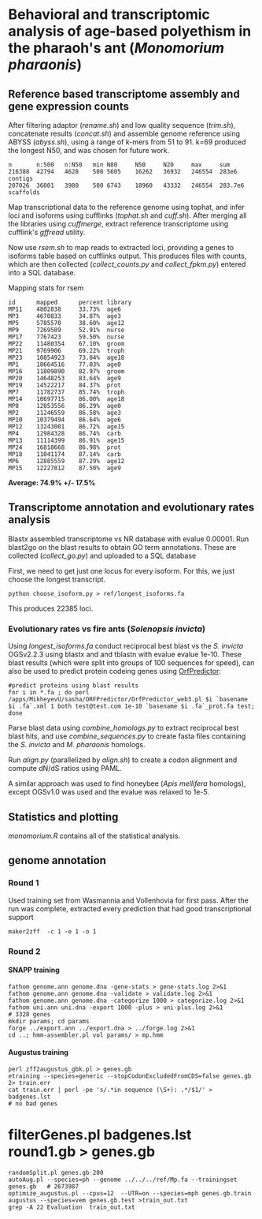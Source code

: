 # Behavioral and transcriptomic analysis of age-based polyethism in the pharaoh's ant (*Monomorium pharaonis*)

## Reference based transcriptome assembly and gene expression counts
After filtering adaptor (*rename.sh*) and low quality sequence (*trim.sh*), concatenate results (*concat.sh*) and assemble genome reference using ABYSS (*abyss.sh*), using a range of k-mers from 51 to 91. k=69 produced the longest N50, and was chosen for future work.

	n		n:500	n:N50	min	N80		N50		N20		max		sum
	216388	42794	4628	500	5605	16262	36932	246554	283e6	contigs
	207026	36001	3980	500	6743	18960	43332	246554	283.7e6	scaffolds

Map transcriptional data to the reference genome using tophat, and infer loci and isoforms using cufflinks (*tophat.sh* and *cuff.sh*). After merging all the libraries using *cuffmerge*, extract reference transcriptome using cufflink's *gffread* utility.

Now use *rsem.sh* to map reads to extracted loci, providing a genes to isoforms table based on cufflinks output. This produces files with counts, which are then collected (*collect_counts.py* and *collect_fpkm.py*) entered into a SQL database.

Mapping stats for rsem

	id  	mapped		percent	library
	MP11	4802838 	33.73%	age6
	MP3 	4670833 	34.87%	age3
	MP5 	5785570 	38.60%	age12
	MP9 	7269589 	52.91%	nurse
	MP17	7767423 	59.50%	nurse
	MP22	11480354	67.10%	groom
	MP21	9769906 	69.22%	troph
	MP23	10854923	73.04%	age18
	MP1 	10664516	77.03%	age0
	MP16	11809890	82.97%	groom
	MP20	14648253	83.64%	age9
	MP19	14522217	84.37%	prot
	MP7 	11782737	85.74%	troph
	MP14	10697715	86.00%	age18
	MP8 	12053556	86.29%	age0
	MP2 	11246559	86.58%	age3
	MP10	10379494	86.64%	age6
	MP12	13243001	86.72%	age15
	MP4 	12984328	86.74%	carb
	MP13	11114399	86.91%	age15
	MP24	16818668	86.98%	prot
	MP18	11041174	87.14%	carb
	MP6 	12885559	87.29%	age12
	MP15	12227812	87.50%	age9

**Average: 74.9% +/- 17.5%**

## Transcriptome annotation and evolutionary rates analysis

Blastx assembled transcriptome vs NR database with evalue 0.00001. Run blast2go on the blast results to obtain GO term annotations. These are collected (*collect_go.py*) and uploaded to a SQL database


First, we need to get just one locus for every isoform. For this, we just choose the longest transcript.

 	python choose_isoform.py > ref/longest_isoforms.fa

This produces 22385 loci.

### Evolutionary rates vs fire ants (*Solenopsis invicta*)
Using *longest_isoforms.fa* conduct reciprocal best blast vs the *S. invicta* OGSv2.2.3 using blastx and and tblastn with evalue evalue 1e-10. These blast results (which were split into groups of 100 sequences for speed), can also be used to predict protein codeing genes using [OrfPredictor](http://www.ncbi.nlm.nih.gov/pubmed/15980561):

	#predict proteins using blast results
	for i in *.fa ; do perl /apps/MikheyevU/sasha/ORFPredictor/OrfPredictor_web3.pl $i `basename $i .fa`.xml 1 both test@test.com 1e-10 `basename $i .fa`_prot.fa test; done

Parse blast data using *combine_homologs.py* to extract reciprocal best blast hits, and use *combine_sequences.py* to create fasta files containing the *S. invicta* and *M. pharaonis* homologs.

Run *align.py* (parallelized by *align.sh*) to create a codon alignment and compute dN/dS ratios using PAML.

A similar approach was used to find honeybee (*Apis mellifera* homologs), except OGSv1.0 was used and the evalue was relaxed to 1e-5.

## Statistics and plotting

*monomorium.R* contains all of the statistical analysis.

## genome annotation

### Round 1

Used training set from Wasmannia and Vollenhovia for first pass. After the run was complete, extracted every prediction that had good transcriptional support

	maker2zff  -c 1 -e 1 -o 1

### Round 2

#### SNAPP training

	fathom genome.ann genome.dna -gene-stats > gene-stats.log 2>&1
	fathom genome.ann genome.dna -validate > validate.log 2>&1
	fathom genome.ann genome.dna -categorize 1000 > categorize.log 2>&1
	fathom uni.ann uni.dna -export 1000 -plus > uni-plus.log 2>&1
	# 3328 genes
	mkdir params; cd params
	forge ../export.ann ../export.dna > ../forge.log 2>&1
	cd ..; hmm-assembler.pl vol params/ > mp.hmm

#### Augustus training

	perl zff2augustus_gbk.pl > genes.gb
	etraining --species=generic --stopCodonExcludedFromCDS=false genes.gb 2> train.err
	cat train.err | perl -pe 's/.*in sequence (\S+): .*/$1/' > badgenes.lst
	# no bad genes
#	filterGenes.pl badgenes.lst round1.gb > genes.gb
	randomSplit.pl genes.gb 200
	autoAug.pl --species=ph --genome ../../../ref/Mp.fa --trainingset genes.gb   # 2673987
	optimize_augustus.pl --cpus=12  --UTR=on --species=mph genes.gb.train
	augustus --species=vem genes.gb.test >train_out.txt
	grep -A 22 Evaluation  train_out.txt
	

	

